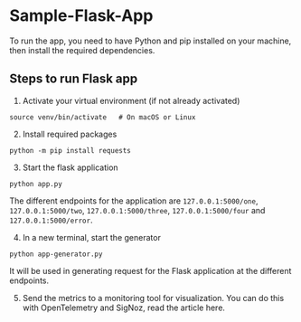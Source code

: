 # Sample-Flask-App
To run the app, you need to have Python and pip installed on your machine, then install the required dependencies.

## Steps to run Flask app
1. Activate your virtual environment (if not already activated)
```
source venv/bin/activate   # On macOS or Linux
```
2. Install required packages
```
python -m pip install requests
```
3. Start the flask application
```
python app.py
```
The different endpoints for the application are `127.0.0.1:5000/one`, `127.0.0.1:5000/two`, `127.0.0.1:5000/three`, `127.0.0.1:5000/four` and `127.0.0.1:5000/error`.

4. In a new terminal, start the generator
```
python app-generator.py
```
It will be used in generating request for the Flask application at the different endpoints.

5. Send the metrics to a monitoring tool for visualization. You can do this with OpenTelemetry and SigNoz, read the article here.
